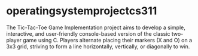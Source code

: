 # operatingsystemprojectcs311
The Tic-Tac-Toe Game Implementation project aims to develop a simple, interactive, and user-friendly console-based version of the classic two-player game using C. Players alternate placing their markers (X and O) on a 3x3 grid, striving to form a line horizontally, vertically, or diagonally to win. 
